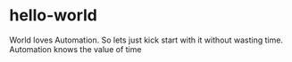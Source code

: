 # hello-world
World loves Automation.
So lets just kick start with it without wasting time.
Automation knows the value of time
